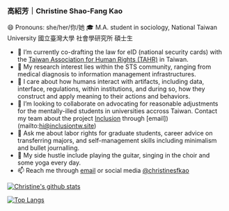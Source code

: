 ### 高紹芳｜Christine Shao-Fang Kao
😄 Pronouns: she/her/你/她
🎓 M.A. student in sociology, National Taiwan University 國立臺灣大學 社會學研究所 碩士生

- 📄 I’m currently co-drafting the law for eID (national security cards) with the [Taiwan Association for Human Rights (TAHR)](https://www.tahr.org.tw/) in Taiwan.
- 🤖️ My research interest lies within the STS community, ranging from medical diagnosis to information management infrastructures. 
- 🤝 I care about how humans interact with artifacts, including data, interface, regulations, within institutions, and during so, how they construct and apply meaning to their actions and behaviors. 
- 🤔 I’m looking to collaborate on advocating for reasonable adjustments for the mentally-illed students in universities accross Taiwan. Contact my team about the project [Inclusion](https://fb.me/inclusiontw) through [email])(mailto:hi@inclusiontw.site)
- 💬 Ask me about labor rights for graduate students, career advice on transferring majors, and self-management skills including minimalism and bullet journalling.
- 🎵 My side hustle include playing the guitar, singing in the choir and some yoga every day.
- 📫 Reach me through [email](mailto:hi@christinesfkao.tw) or social media [@christinesfkao](https://christinesfkao.tw)

[![Christine's github stats](https://github-readme-stats.vercel.app/api?username=christinesfkao&theme=material-palenight&show_icons=true&count_private=true)](https://github.com/anuraghazra/github-readme-stats)

[![Top Langs](https://github-readme-stats.vercel.app/api/top-langs/?username=christinesfkao&layout=compact&theme=buefy&show_icons=true&count_private=true)](https://github.com/anuraghazra/github-readme-stats)
